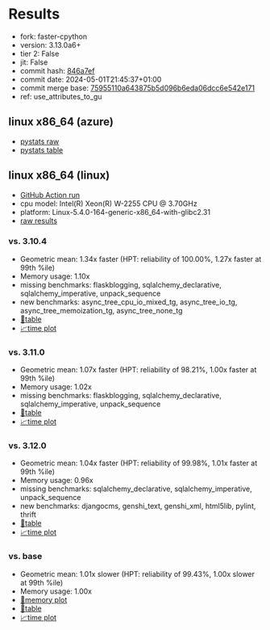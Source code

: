 # Results

- fork: faster-cpython
- version: 3.13.0a6+
- tier 2: False
- jit: False
- commit hash: [846a7ef](https://github.com/faster%2dcpython/cpython/commit/846a7ef)
- commit date: 2024-05-01T21:45:37+01:00
- commit merge base: [75955110a643875b5d096b6eda06dcc6e542e171](https://github.com/faster%2dcpython/cpython/commit/75955110a643875b5d096b6eda06dcc6e542e171)
- ref: use_attributes_to_gu

## linux x86_64 (azure)

- [pystats raw](bm-20240501-azure-x86_64-faster%252dcpython-use_attributes_to_gu-3.13.0a6%2B-846a7ef-pystats.json)
- [pystats table](bm-20240501-azure-x86_64-faster%252dcpython-use_attributes_to_gu-3.13.0a6%2B-846a7ef-pystats.md)

## linux x86_64 (linux)

- [GitHub Action run](https://github.com/faster-cpython/benchmarking/actions/runs/8914792320)
- cpu model: Intel(R) Xeon(R) W-2255 CPU @ 3.70GHz
- platform: Linux-5.4.0-164-generic-x86_64-with-glibc2.31
- [raw results](bm-20240501-linux-x86_64-faster%252dcpython-use_attributes_to_gu-3.13.0a6%2B-846a7ef.json)

### vs. 3.10.4

- Geometric mean: 1.34x faster (HPT: reliability of 100.00%, 1.27x faster at 99th %ile)
- Memory usage: 1.10x
- missing benchmarks: flaskblogging, sqlalchemy_declarative, sqlalchemy_imperative, unpack_sequence
- new benchmarks: async_tree_cpu_io_mixed_tg, async_tree_io_tg, async_tree_memoization_tg, async_tree_none_tg
- [📄table](bm-20240501-linux-x86_64-faster%252dcpython-use_attributes_to_gu-3.13.0a6%2B-846a7ef-vs-3.10.4.md)
- [📈time plot](bm-20240501-linux-x86_64-faster%252dcpython-use_attributes_to_gu-3.13.0a6%2B-846a7ef-vs-3.10.4.png)

### vs. 3.11.0

- Geometric mean: 1.07x faster (HPT: reliability of 98.21%, 1.00x faster at 99th %ile)
- Memory usage: 1.02x
- missing benchmarks: flaskblogging, sqlalchemy_declarative, sqlalchemy_imperative, unpack_sequence
- [📄table](bm-20240501-linux-x86_64-faster%252dcpython-use_attributes_to_gu-3.13.0a6%2B-846a7ef-vs-3.11.0.md)
- [📈time plot](bm-20240501-linux-x86_64-faster%252dcpython-use_attributes_to_gu-3.13.0a6%2B-846a7ef-vs-3.11.0.png)

### vs. 3.12.0

- Geometric mean: 1.04x faster (HPT: reliability of 99.98%, 1.01x faster at 99th %ile)
- Memory usage: 0.96x
- missing benchmarks: sqlalchemy_declarative, sqlalchemy_imperative, unpack_sequence
- new benchmarks: djangocms, genshi_text, genshi_xml, html5lib, pylint, thrift
- [📄table](bm-20240501-linux-x86_64-faster%252dcpython-use_attributes_to_gu-3.13.0a6%2B-846a7ef-vs-3.12.0.md)
- [📈time plot](bm-20240501-linux-x86_64-faster%252dcpython-use_attributes_to_gu-3.13.0a6%2B-846a7ef-vs-3.12.0.png)

### vs. base

- Geometric mean: 1.01x slower (HPT: reliability of 99.43%, 1.00x slower at 99th %ile)
- Memory usage: 1.00x
- [🧠memory plot](bm-20240501-linux-x86_64-faster%252dcpython-use_attributes_to_gu-3.13.0a6%2B-846a7ef-vs-base-mem.png)
- [📄table](bm-20240501-linux-x86_64-faster%252dcpython-use_attributes_to_gu-3.13.0a6%2B-846a7ef-vs-base.md)
- [📈time plot](bm-20240501-linux-x86_64-faster%252dcpython-use_attributes_to_gu-3.13.0a6%2B-846a7ef-vs-base.png)

